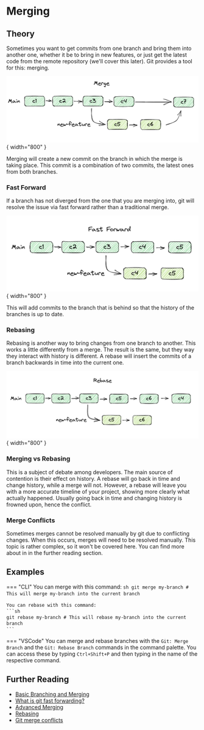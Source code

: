 # Merging

## Theory

Sometimes you want to get commits from one branch and bring them into another one, whether it be to bring in new features, or just get the latest code from the remote repository (we'll cover this later). Git provides a tool for this: merging.

![Image](../../assets/git/merge.png){ width="800" }

Merging will create a new commit on the branch in which the merge is taking place. This commit is a combination of two commits, the latest ones from both branches.

### Fast Forward

If a branch has not diverged from the one that you are merging into, git will resolve the issue via fast forward rather than a traditional merge.

![Image](../../assets/git/fast-forward.png){ width="800" }

This will add commits to the branch that is behind so that the history of the branches is up to date.

### Rebasing

Rebasing is another way to bring changes from one branch to another. This works a little differently from a merge. The result is the same, but they way they interact with history is different. A rebase will insert the commits of a branch backwards in time into the current one.

![Image](../../assets/git/rebase.png){ width="800" }

### Merging vs Rebasing

This is a subject of debate among developers. The main source of contention is their effect on history. A rebase will go back in time and change history, while a merge will not. However, a rebase will leave you with a more accurate timeline of your project, showing more clearly what actually happened. Usually going back in time and changing history is frowned upon, hence the conflict.

### Merge Conflicts

Sometimes merges cannot be resolved manually by git due to conflicting changes. When this occurs, merges will need to be resolved manually. This topic is rather complex, so it won't be covered here. You can find more about in in the further reading section.

## Examples

<!--prettier-ignore-start-->
=== "CLI"
    You can merge with this command:
    ```sh
    git merge my-branch # This will merge my-branch into the current branch
    ```

    You can rebase with this command:
    ```sh
    git rebase my-branch # This will rebase my-branch into the current branch
    ```

=== "VSCode"
    You can merge and rebase branches with the `Git: Merge Branch` and the `Git: Rebase Branch` commands in the command palette. You can access these by typing `Ctrl+Shift+P` and then typing in the name of the respective command.

<!--prettier-ignore-end-->

## Further Reading

-   [Basic Branching and Merging](https://git-scm.com/book/en/v2/Git-Branching-Basic-Branching-and-Merging)
-   [What is git fast forwarding?](https://stackoverflow.com/questions/29673869/what-is-git-fast-forwarding)
-   [Advanced Merging](https://git-scm.com/book/en/v2/Git-Tools-Advanced-Merging)
-   [Rebasing](https://git-scm.com/book/en/v2/Git-Branching-Rebasing)
-   [Git merge conflicts](https://www.atlassian.com/git/tutorials/using-branches/merge-conflicts)
